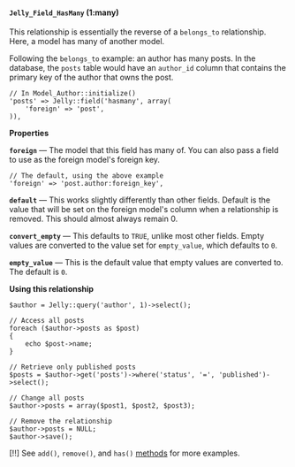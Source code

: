 #### `Jelly_Field_HasMany` (1:many)

This relationship is essentially the reverse of a `belongs_to` relationship. Here, a model has many of another model.

Following the `belongs_to` example: an author has many posts. In the database,
the `posts` table would have an `author_id` column that contains the primary
key of the author that owns the post.

	// In Model_Author::initialize()
	'posts' => Jelly::field('hasmany', array(
		'foreign' => 'post',
	)),

**Properties**

**`foreign`** — The model that this field has many of. You can also pass a field to use as the foreign model's foreign key.

	// The default, using the above example
	'foreign' => 'post.author:foreign_key',

**`default`** — This works slightly differently than other fields. Default is the value that will be set on the foreign model's column when a relationship is removed. This should almost always remain 0.

**`convert_empty`** — This defaults to `TRUE`, unlike most other fields. Empty values are converted to the value set for `empty_value`, which defaults to `0`.

**`empty_value`** — This is the default value that empty values are converted to. The default is `0`.

**Using this relationship**

	$author = Jelly::query('author', 1)->select();

	// Access all posts
	foreach ($author->posts as $post)
	{
		echo $post->name;
	}

	// Retrieve only published posts
	$posts = $author->get('posts')->where('status', '=', 'published')->select();

	// Change all posts
	$author->posts = array($post1, $post2, $post3);

	// Remove the relationship
	$author->posts = NULL;
	$author->save();

[!!] See `add()`, `remove()`, and `has()` [methods](../jelly/relationships#add-and-remove) for more examples.